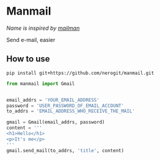 # Manmail

_Name is inspired by [mailman](http://www.list.org/)_

Send e-mail, easier

## How to use

`pip install git+https://github.com/nerogit/manmail.git`

```python
from manmail import Gmail


email_addrs = 'YOUR_EMAIL_ADDRESS'
password = 'USER_PASSWORD_OF_EMAIL_ACCOUNT'
to_addrs = 'EMAIL_ADDRESS_WHO_RECEIVE_THE_MAIL'

gmail = Gmail(email_addrs, password)
content = '''
<h1>Hello</h1>
<p>It's me</p>
'''
gmail.send_mail(to_addrs, 'title', content)

```
